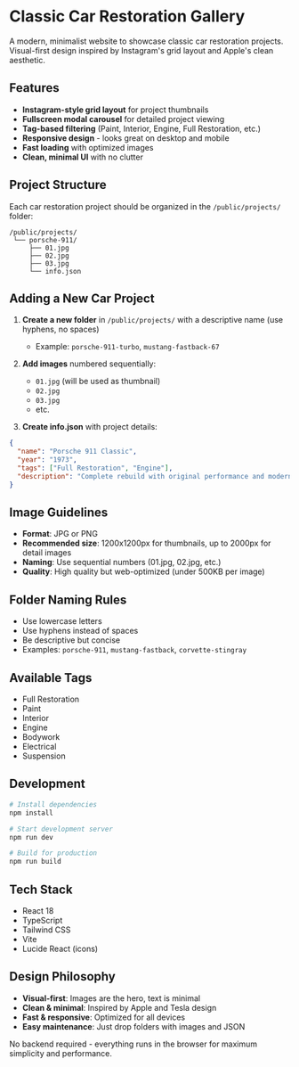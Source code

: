 # Classic Car Restoration Gallery

A modern, minimalist website to showcase classic car restoration projects. Visual-first design inspired by Instagram's grid layout and Apple's clean aesthetic.

## Features

- **Instagram-style grid layout** for project thumbnails
- **Fullscreen modal carousel** for detailed project viewing
- **Tag-based filtering** (Paint, Interior, Engine, Full Restoration, etc.)
- **Responsive design** - looks great on desktop and mobile
- **Fast loading** with optimized images
- **Clean, minimal UI** with no clutter

## Project Structure

Each car restoration project should be organized in the `/public/projects/` folder:

```
/public/projects/
 └── porsche-911/
     ├── 01.jpg
     ├── 02.jpg
     ├── 03.jpg
     └── info.json
```

## Adding a New Car Project

1. **Create a new folder** in `/public/projects/` with a descriptive name (use hyphens, no spaces)
   - Example: `porsche-911-turbo`, `mustang-fastback-67`

2. **Add images** numbered sequentially:
   - `01.jpg` (will be used as thumbnail)
   - `02.jpg`
   - `03.jpg`
   - etc.

3. **Create info.json** with project details:
```json
{
  "name": "Porsche 911 Classic",
  "year": "1973",
  "tags": ["Full Restoration", "Engine"],
  "description": "Complete rebuild with original performance and modern finishes."
}
```

## Image Guidelines

- **Format**: JPG or PNG
- **Recommended size**: 1200x1200px for thumbnails, up to 2000px for detail images
- **Naming**: Use sequential numbers (01.jpg, 02.jpg, etc.)
- **Quality**: High quality but web-optimized (under 500KB per image)

## Folder Naming Rules

- Use lowercase letters
- Use hyphens instead of spaces
- Be descriptive but concise
- Examples: `porsche-911`, `mustang-fastback`, `corvette-stingray`

## Available Tags

- Full Restoration
- Paint
- Interior
- Engine
- Bodywork
- Electrical
- Suspension

## Development

```bash
# Install dependencies
npm install

# Start development server
npm run dev

# Build for production
npm run build
```

## Tech Stack

- React 18
- TypeScript
- Tailwind CSS
- Vite
- Lucide React (icons)

## Design Philosophy

- **Visual-first**: Images are the hero, text is minimal
- **Clean & minimal**: Inspired by Apple and Tesla design
- **Fast & responsive**: Optimized for all devices
- **Easy maintenance**: Just drop folders with images and JSON

No backend required - everything runs in the browser for maximum simplicity and performance.